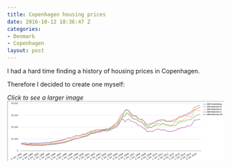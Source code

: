 ```yaml
---
title: Copenhagen housing prices
date: 2016-10-12 18:36:47 Z
categories:
- Denmark
- Copenhagen
layout: post
---
```


I had a hard time finding a history of housing prices in Copenhagen.

Therefore I decided to create one myself:

*Click to see a larger image*
<a href="/assets/kbh.png">
  <img src="/assets/kbh.png" alt="Housing prices CPH">
</a>

